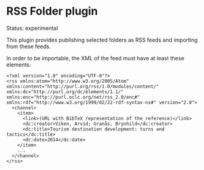 RSS Folder plugin
=================

Status: experimental

This plugin provides publishing selected folders as RSS feeds and importing from 
these feeds. 

In order to be importable, the XML of the feed must have at least these elements:

```
<?xml version="1.0" encoding="UTF-8"?>
<rss xmlns:atom="http://www.w3.org/2005/Atom" xmlns:content="http://purl.org/rss/1.0/modules/content/" xmlns:dc="http://purl.org/dc/elements/1.1/" xmlns:enc="http://purl.oclc.org/net/rss_2.0/enc#" xmlns:rdf="http://www.w3.org/1999/02/22-rdf-syntax-ns#" version="2.0">
  <channel>
    <item>
      <link>(URL with BibTeX representation of the reference)</link>
      <dc:creator>Viken, Arvid; Granås, Brynhild</dc:creator>
      <dc:title>Tourism destination development: turns and tactics</dc:title>
      <dc:date>2014</dc:date>
    </item>
    ...
  </channel>
</rss>
```

